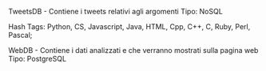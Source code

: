 TweetsDB - Contiene i tweets relativi agli argomenti
Tipo: NoSQL

Hash Tags: Python, CS, Javascript, Java, HTML, Cpp, C++, C, Ruby, Perl, Pascal;

WebDB - Contiene i dati analizzati e che verranno mostrati sulla pagina web
Tipo: PostgreSQL